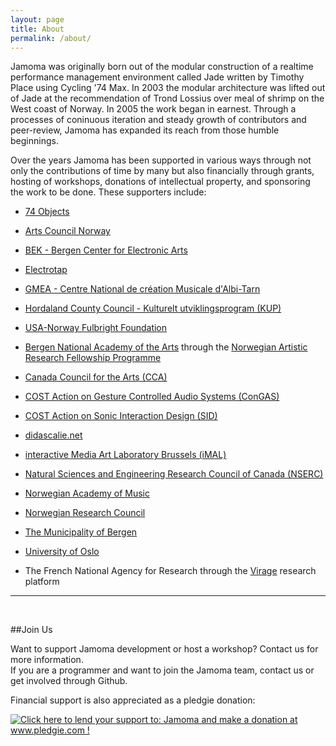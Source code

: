 ```yaml
---
layout: page
title: About
permalink: /about/
---
```


Jamoma was originally born out of the modular construction of a realtime performance management environment called Jade written by Timothy Place using Cycling '74 Max.  In 2003 the modular architecture was lifted out of Jade at the recommendation of Trond Lossius over meal of shrimp on the West coast of Norway.  In 2005 the work began in earnest.  Through a processes of coninuous iteration and steady growth of contributors and peer-review, Jamoma has expanded its reach from those humble beginnings.

Over the years Jamoma has been supported in various ways through not only the contributions of time by many but also financially through grants, hosting of workshops, donations of intellectual property, and sponsoring the work to be done.  These supporters include:

* [74 Objects](http://74objects.com/)
* [Arts Council Norway](http://kulturradet.no/)
* [BEK - Bergen Center for Electronic Arts](http://bek.no/)
* [Electrotap](http://electrotap.com/)
* [GMEA - Centre National de création Musicale d'Albi-Tarn](http://www.gmea.net/)
* [Hordaland County Council - Kulturelt utviklingsprogram (KUP)](http://www.hordaland.no/Hordaland-fylkeskommune/Kultur/Kulturelt-utviklingsprogram-KUP/)
* [USA-Norway Fulbright Foundation](http://www.fulbright.no/)

* [Bergen National Academy of the Arts](http://www.khib.no/) through the [Norwegian Artistic Research Fellowship Programme](http://artistic-research.no/?lang=en)
* [Canada Council for the Arts (CCA)](http://www.canadacouncil.ca/)
* [COST Action on Gesture Controlled Audio Systems (ConGAS)](http://www.cost287.org/)
* [COST Action on Sonic Interaction Design (SID)](http://www.cost-sid.org/)
* [didascalie.net](http://didascalie.net/)
* [interactive Media Art Laboratory Brussels (iMAL)](http://www.imal.org/)
* [Natural Sciences and Engineering Research Council of Canada (NSERC)](http://www.nserc-crsng.gc.ca/)
* [Norwegian Academy of Music](http://www.nmh.no/)
* [Norwegian Research Council](http://www.forskningsradet.no/)
* [The Municipality of Bergen](http://www.bergen.kommune.no/)
* [University of Oslo](http://www.fourms.uio.no/)
* The French National Agency for Research through the [Virage](http://www.virage-platform.org/) research platform

----

&nbsp;

##Join Us

Want to support Jamoma development or host a workshop? Contact us for more information.  
If you are a programmer and want to join the Jamoma team, contact us or get involved through Github.

Financial support is also appreciated as a pledgie donation:

 <a href='http://www.pledgie.com/campaigns/5615'><img alt='Click here to lend your support to: Jamoma and make a donation at www.pledgie.com !' src='http://www.pledgie.com/campaigns/5615.png?skin_name=chrome' border='0' /></a> 

<script type="text/javascript" src="http://www.ohloh.net/p/27434/widgets/project_thin_badge.js"></script> 
